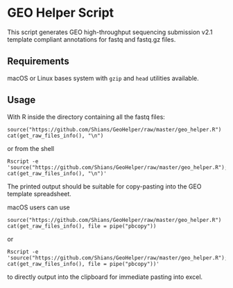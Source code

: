 # GEO Helper Script
This script generates GEO high-throughput sequencing submission v2.1 template
compliant annotations for fastq and fastq.gz files.

## Requirements
macOS or Linux bases system with ```gzip``` and ```head``` utilities available.

## Usage
With R inside the directory containing all the fastq files:
```
source("https://github.com/Shians/GeoHelper/raw/master/geo_helper.R")
cat(get_raw_files_info(), "\n")
```

or from the shell

```
Rscript -e 'source("https://github.com/Shians/GeoHelper/raw/master/geo_helper.R"); cat(get_raw_files_info(), "\n")'
```

The printed output should be suitable for copy-pasting into the GEO template 
spreadsheet.

macOS users can use
```
source("https://github.com/Shians/GeoHelper/raw/master/geo_helper.R")
cat(get_raw_files_info(), file = pipe("pbcopy"))
```

or

```
Rscript -e 'source("https://github.com/Shians/GeoHelper/raw/master/geo_helper.R"); cat(get_raw_files_info(), file = pipe("pbcopy"))'
```

to directly output into the clipboard for immediate pasting into excel.
